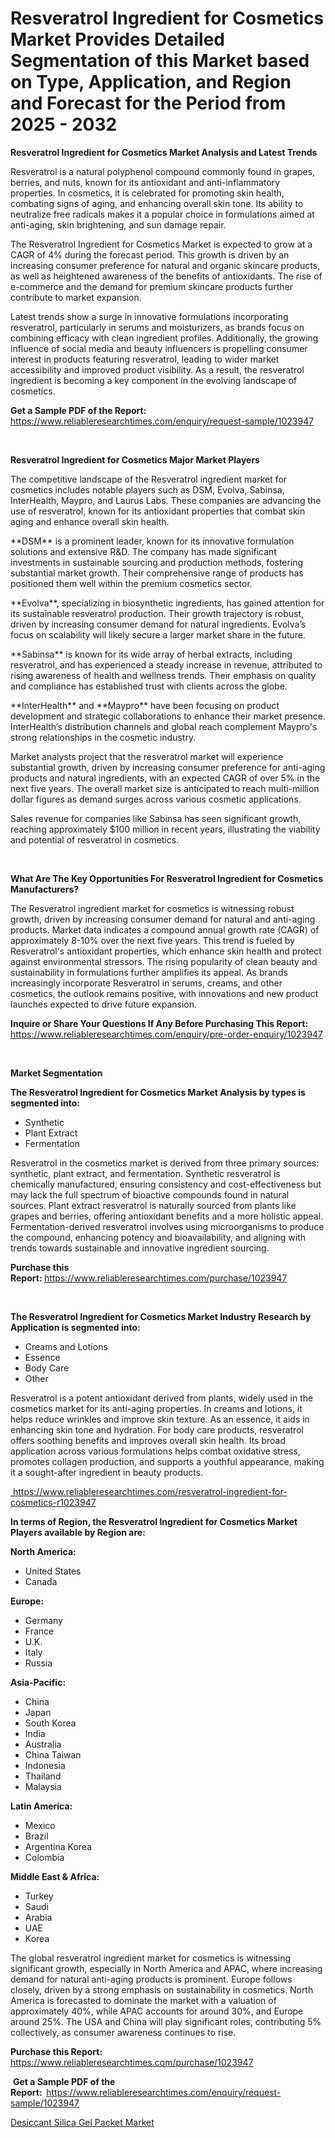 <p><h1>Resveratrol Ingredient for Cosmetics Market Provides Detailed Segmentation of this Market based on Type, Application, and Region and Forecast for the Period from 2025 - 2032</h1></p><p><strong>Resveratrol Ingredient for Cosmetics Market Analysis and Latest Trends</strong></p>
<p><p>Resveratrol is a natural polyphenol compound commonly found in grapes, berries, and nuts, known for its antioxidant and anti-inflammatory properties. In cosmetics, it is celebrated for promoting skin health, combating signs of aging, and enhancing overall skin tone. Its ability to neutralize free radicals makes it a popular choice in formulations aimed at anti-aging, skin brightening, and sun damage repair.</p><p>The Resveratrol Ingredient for Cosmetics Market is expected to grow at a CAGR of 4% during the forecast period. This growth is driven by an increasing consumer preference for natural and organic skincare products, as well as heightened awareness of the benefits of antioxidants. The rise of e-commerce and the demand for premium skincare products further contribute to market expansion. </p><p>Latest trends show a surge in innovative formulations incorporating resveratrol, particularly in serums and moisturizers, as brands focus on combining efficacy with clean ingredient profiles. Additionally, the growing influence of social media and beauty influencers is propelling consumer interest in products featuring resveratrol, leading to wider market accessibility and improved product visibility. As a result, the resveratrol ingredient is becoming a key component in the evolving landscape of cosmetics.</p></p>
<p><strong>Get a Sample PDF of the Report:&nbsp;</strong> <a href="https://www.reliableresearchtimes.com/enquiry/request-sample/1023947?utm_campaign=3036&utm_medium=2&utm_source=Github&utm_content=ia&utm_term=07032025&utm_id=resveratrol-ingredient-for-cosmetics">https://www.reliableresearchtimes.com/enquiry/request-sample/1023947</a></p>
<p>&nbsp;</p>
<p><strong>Resveratrol Ingredient for Cosmetics Major Market Players</strong></p>
<p><p>The competitive landscape of the Resveratrol ingredient market for cosmetics includes notable players such as DSM, Evolva, Sabinsa, InterHealth, Maypro, and Laurus Labs. These companies are advancing the use of resveratrol, known for its antioxidant properties that combat skin aging and enhance overall skin health.</p><p>**DSM** is a prominent leader, known for its innovative formulation solutions and extensive R&D. The company has made significant investments in sustainable sourcing and production methods, fostering substantial market growth. Their comprehensive range of products has positioned them well within the premium cosmetics sector.</p><p>**Evolva**, specializing in biosynthetic ingredients, has gained attention for its sustainable resveratrol production. Their growth trajectory is robust, driven by increasing consumer demand for natural ingredients. Evolva’s focus on scalability will likely secure a larger market share in the future.</p><p>**Sabinsa** is known for its wide array of herbal extracts, including resveratrol, and has experienced a steady increase in revenue, attributed to rising awareness of health and wellness trends. Their emphasis on quality and compliance has established trust with clients across the globe.</p><p>**InterHealth** and **Maypro** have been focusing on product development and strategic collaborations to enhance their market presence. InterHealth’s distribution channels and global reach complement Maypro's strong relationships in the cosmetic industry.</p><p>Market analysts project that the resveratrol market will experience substantial growth, driven by increasing consumer preference for anti-aging products and natural ingredients, with an expected CAGR of over 5% in the next five years. The overall market size is anticipated to reach multi-million dollar figures as demand surges across various cosmetic applications.</p><p>Sales revenue for companies like Sabinsa has seen significant growth, reaching approximately $100 million in recent years, illustrating the viability and potential of resveratrol in cosmetics.</p></p>
<p>&nbsp;</p>
<p><strong>What Are The Key Opportunities For Resveratrol Ingredient for Cosmetics Manufacturers?</strong></p>
<p><p>The Resveratrol ingredient market for cosmetics is witnessing robust growth, driven by increasing consumer demand for natural and anti-aging products. Market data indicates a compound annual growth rate (CAGR) of approximately 8-10% over the next five years. This trend is fueled by Resveratrol's antioxidant properties, which enhance skin health and protect against environmental stressors. The rising popularity of clean beauty and sustainability in formulations further amplifies its appeal. As brands increasingly incorporate Resveratrol in serums, creams, and other cosmetics, the outlook remains positive, with innovations and new product launches expected to drive future expansion.</p></p>
<p><strong>Inquire or Share Your Questions If Any Before Purchasing This Report:</strong> <a href="https://www.reliableresearchtimes.com/enquiry/pre-order-enquiry/1023947?utm_campaign=3036&utm_medium=2&utm_source=Github&utm_content=ia&utm_term=07032025&utm_id=resveratrol-ingredient-for-cosmetics">https://www.reliableresearchtimes.com/enquiry/pre-order-enquiry/1023947</a></p>
<p>&nbsp;</p>
<p><strong>Market Segmentation</strong></p>
<p><strong>The Resveratrol Ingredient for Cosmetics Market Analysis by types is segmented into:</strong></p>
<p><ul><li>Synthetic</li><li>Plant Extract</li><li>Fermentation</li></ul></p>
<p><p>Resveratrol in the cosmetics market is derived from three primary sources: synthetic, plant extract, and fermentation. Synthetic resveratrol is chemically manufactured, ensuring consistency and cost-effectiveness but may lack the full spectrum of bioactive compounds found in natural sources. Plant extract resveratrol is naturally sourced from plants like grapes and berries, offering antioxidant benefits and a more holistic appeal. Fermentation-derived resveratrol involves using microorganisms to produce the compound, enhancing potency and bioavailability, and aligning with trends towards sustainable and innovative ingredient sourcing.</p></p>
<p><strong>Purchase this Report:&nbsp;</strong><a href="https://www.reliableresearchtimes.com/purchase/1023947?utm_campaign=3036&utm_medium=2&utm_source=Github&utm_content=ia&utm_term=07032025&utm_id=resveratrol-ingredient-for-cosmetics">https://www.reliableresearchtimes.com/purchase/1023947</a></p>
<p>&nbsp;</p>
<p><strong>The Resveratrol Ingredient for Cosmetics Market Industry Research by Application is segmented into:</strong></p>
<p><ul><li>Creams and Lotions</li><li>Essence</li><li>Body Care</li><li>Other</li></ul></p>
<p><p>Resveratrol is a potent antioxidant derived from plants, widely used in the cosmetics market for its anti-aging properties. In creams and lotions, it helps reduce wrinkles and improve skin texture. As an essence, it aids in enhancing skin tone and hydration. For body care products, resveratrol offers soothing benefits and improves overall skin health. Its broad application across various formulations helps combat oxidative stress, promotes collagen production, and supports a youthful appearance, making it a sought-after ingredient in beauty products.</p></p>
<p><a href="https://www.reliableresearchtimes.com/resveratrol-ingredient-for-cosmetics-r1023947?utm_campaign=3036&utm_medium=2&utm_source=Github&utm_content=ia&utm_term=07032025&utm_id=resveratrol-ingredient-for-cosmetics">&nbsp;https://www.reliableresearchtimes.com/resveratrol-ingredient-for-cosmetics-r1023947</a></p>
<p><strong>In terms of Region, the Resveratrol Ingredient for Cosmetics Market Players available by Region are:</strong></p>
<p>
    <p> <strong> North America: </strong>
        <ul>
            <li>United States</li>
            <li>Canada</li>
        </ul>
        </p> 
    <p> <strong> Europe: </strong>
        <ul>
            <li>Germany</li>
            <li>France</li>
            <li>U.K.</li>
            <li>Italy</li>
            <li>Russia</li>
        </ul>
        </p> 
    <p> <strong> Asia-Pacific: </strong>
        <ul>
            <li>China</li>
            <li>Japan</li>
            <li>South Korea</li>
            <li>India</li>
            <li>Australia</li>
            <li>China Taiwan</li>
            <li>Indonesia</li>
            <li>Thailand</li>
            <li>Malaysia</li>
        </ul>
        </p> 
    <p> <strong> Latin America: </strong>
        <ul>
            <li>Mexico</li>
            <li>Brazil</li>
            <li>Argentina Korea</li>
            <li>Colombia</li>
        </ul>
        </p> 
    <p> <strong> Middle East & Africa: </strong>
        <ul>
            <li>Turkey</li>
            <li>Saudi</li>
            <li>Arabia</li>
            <li>UAE</li>
            <li>Korea</li>
        </ul>
    </p>
    </p>
<p><p>The global resveratrol ingredient market for cosmetics is witnessing significant growth, especially in North America and APAC, where increasing demand for natural anti-aging products is prominent. Europe follows closely, driven by a strong emphasis on sustainability in cosmetics. North America is forecasted to dominate the market with a valuation of approximately 40%, while APAC accounts for around 30%, and Europe around 25%. The USA and China will play significant roles, contributing 5% collectively, as consumer awareness continues to rise.</p></p>
<p><strong>Purchase this Report: </strong><a href="https://www.reliableresearchtimes.com/purchase/1023947?utm_campaign=3036&utm_medium=2&utm_source=Github&utm_content=ia&utm_term=07032025&utm_id=resveratrol-ingredient-for-cosmetics">https://www.reliableresearchtimes.com/purchase/1023947</a></p>
<p>&nbsp;<strong>Get a Sample PDF of the Report:&nbsp;&nbsp;</strong><a href="https://www.reliableresearchtimes.com/enquiry/request-sample/1023947?utm_campaign=3036&utm_medium=2&utm_source=Github&utm_content=ia&utm_term=07032025&utm_id=resveratrol-ingredient-for-cosmetics">https://www.reliableresearchtimes.com/enquiry/request-sample/1023947</a></p>
<p><strong></strong></p>
<p><p><a href="https://github.com/vitrilaoire/Market-Research-Report-List-1/blob/main/desiccant-silica-gel-packet-market.md?utm_campaign=3036&utm_medium=2&utm_source=Github&utm_content=ia&utm_term=07032025&utm_id=resveratrol-ingredient-for-cosmetics">Desiccant Silica Gel Packet Market</a></p></p>
